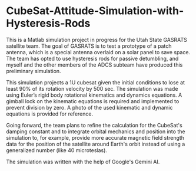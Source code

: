 # CubeSat-Attitude-Simulation-with-Hysteresis-Rods
This is a Matlab simulation project in progress for the Utah State GASRATS satellite team. The goal of GASRATS is to test a prototype of a patch antenna, which is a special antenna overlaid on a solar panel to save space. The team has opted to use hysteresis rods for passive detumbling, and myself and the other members of the ADCS subteam have produced this preliminary simulation. 

This simulation projects a 1U cubesat given the initial conditions to lose at least 90% of its rotation velocity by 500 sec. The simulation was made using Euler’s rigid body rotational kinematics and dynamics equations. A gimball lock on the kinematic equations is required and implemented to prevent division by zero. A photo of the used kinematic and dynamic equations is provided for reference.

Going forward, the team plans to refine the calculation for the CubeSat's damping constant and to integrate orbital mechanics and position into the simulation to, for example, provide more accurate magnetic field strength data for the position of the satellite around Earth's orbit instead of using a generalized number (like 40 microteslas).

The simulation was written with the help of Google's Gemini AI.
